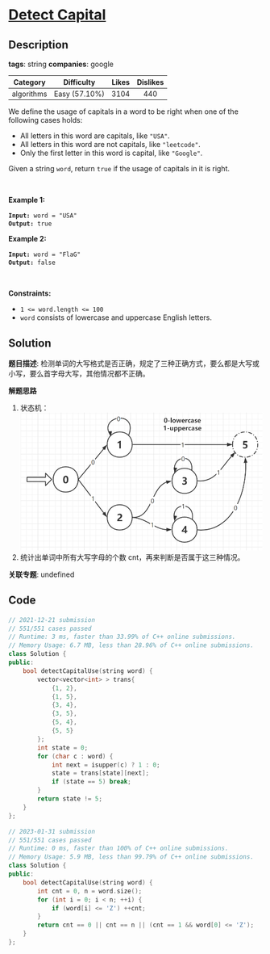 # [Detect Capital](https://leetcode.com/problems/detect-capital/description/)

## Description

**tags**: string
**companies**: google

| Category | Difficulty | Likes | Dislikes |
| :------: | :--------: | :---: | :------: |
| algorithms | Easy (57.10%) | 3104 | 440 |

<p>We define the usage of capitals in a word to be right when one of the following cases holds:</p>

<ul>
	<li>All letters in this word are capitals, like <code>&quot;USA&quot;</code>.</li>
	<li>All letters in this word are not capitals, like <code>&quot;leetcode&quot;</code>.</li>
	<li>Only the first letter in this word is capital, like <code>&quot;Google&quot;</code>.</li>
</ul>

<p>Given a string <code>word</code>, return <code>true</code> if the usage of capitals in it is right.</p>

<p>&nbsp;</p>
<p><strong class="example">Example 1:</strong></p>
<pre><code><strong>Input:</strong> word = "USA"
<strong>Output:</strong> true</code></pre><p><strong class="example">Example 2:</strong></p>
<pre><code><strong>Input:</strong> word = "FlaG"
<strong>Output:</strong> false</code></pre>
<p>&nbsp;</p>
<p><strong>Constraints:</strong></p>

<ul>
	<li><code>1 &lt;= word.length &lt;= 100</code></li>
	<li><code>word</code> consists of lowercase and uppercase English letters.</li>
</ul>



## Solution

**题目描述**: 检测单词的大写格式是否正确，规定了三种正确方式，要么都是大写或小写，要么首字母大写，其他情况都不正确。

**解题思路**

1. 状态机：![520 状态机](../res/leetcode-520_状态机.png)
2. 统计出单词中所有大写字母的个数 cnt，再来判断是否属于这三种情况。

**关联专题**: undefined

## Code

```cpp
// 2021-12-21 submission
// 551/551 cases passed
// Runtime: 3 ms, faster than 33.99% of C++ online submissions.
// Memory Usage: 6.7 MB, less than 28.96% of C++ online submissions.
class Solution {
public:
    bool detectCapitalUse(string word) {
        vector<vector<int> > trans{
            {1, 2},
            {1, 5},
            {3, 4},
            {3, 5},
            {5, 4},
            {5, 5}
        };
        int state = 0;
        for (char c : word) {
            int next = isupper(c) ? 1 : 0;
            state = trans[state][next];
            if (state == 5) break;
        }
        return state != 5;
    }
};
```

```cpp
// 2023-01-31 submission
// 551/551 cases passed
// Runtime: 0 ms, faster than 100% of C++ online submissions.
// Memory Usage: 5.9 MB, less than 99.79% of C++ online submissions.
class Solution {
public:
    bool detectCapitalUse(string word) {
        int cnt = 0, n = word.size();
        for (int i = 0; i < n; ++i) {
            if (word[i] <= 'Z') ++cnt;
        }
        return cnt == 0 || cnt == n || (cnt == 1 && word[0] <= 'Z');
    }
};
```
